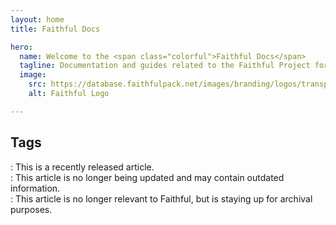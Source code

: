 ```yaml
---
layout: home
title: Faithful Docs

hero:
  name: Welcome to the <span class="colorful">Faithful Docs</span>
  tagline: Documentation and guides related to the Faithful Project for texture making, moderation, and more.
  image:
    src: https://database.faithfulpack.net/images/branding/logos/transparent/512/plain_logo.png
    alt: Faithful Logo

---
```


## Tags

<Badge type="danger" text="NEW" />: This is a recently released article.
<br />
<Badge type="warning" text="DEPRECATED" />: This article is no longer being updated and may contain outdated information.
<br />
<Badge type="info" text="ARCHIVED" />: This article is no longer relevant to Faithful, but is staying up for archival purposes.

<style>

.colorful {
  background: -webkit-linear-gradient(115deg, var(--faithful-brand) 30%, var(--secondary-brand));
  -webkit-background-clip: text;
  -webkit-text-fill-color: transparent;
}

:root {
  --vp-home-hero-name-color: var(--vp-c-text-1);
  --vp-home-hero-image-background-image: linear-gradient(45deg, #76c94555 50%, #00a2ff55 50%);
  --vp-home-hero-image-filter: blur(44px);
}

/* bigger blur for bigger screens */
@media (min-width: 640px) {
  :root {
    --vp-home-hero-image-filter: blur(56px);
  }
}

@media (min-width: 960px) {
  :root {
    --vp-home-hero-image-filter: blur(68px);
  }
}
</style>